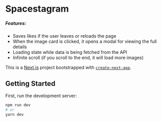 # Spacestagram

##### Features:

- Saves likes if the user leaves or reloads the page
- When the image card is clicked, it opens a modal for viewing the full details
- Loading state while data is being fetched from the API
- Infinite scroll (if you scroll to the end, it will load more images)

This is a [Next.js](https://nextjs.org/) project bootstrapped with [`create-next-app`](https://github.com/vercel/next.js/tree/canary/packages/create-next-app).

## Getting Started

First, run the development server:

```bash
npm run dev
# or
yarn dev
```
